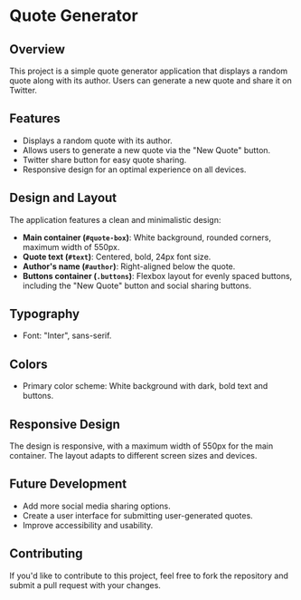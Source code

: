 # Quote Generator

## Overview

This project is a simple quote generator application that displays a random quote along with its author. Users can generate a new quote and share it on Twitter.

## Features

- Displays a random quote with its author.
- Allows users to generate a new quote via the "New Quote" button.
- Twitter share button for easy quote sharing.
- Responsive design for an optimal experience on all devices.

## Design and Layout

The application features a clean and minimalistic design:
- **Main container (`#quote-box`)**: White background, rounded corners, maximum width of 550px.
- **Quote text (`#text`)**: Centered, bold, 24px font size.
- **Author's name (`#author`)**: Right-aligned below the quote.
- **Buttons container (`.buttons`)**: Flexbox layout for evenly spaced buttons, including the "New Quote" button and social sharing buttons.

## Typography

- Font: "Inter", sans-serif.

## Colors

- Primary color scheme: White background with dark, bold text and buttons.

## Responsive Design

The design is responsive, with a maximum width of 550px for the main container. The layout adapts to different screen sizes and devices.

## Future Development

- Add more social media sharing options.
- Create a user interface for submitting user-generated quotes.
- Improve accessibility and usability.

## Contributing

If you'd like to contribute to this project, feel free to fork the repository and submit a pull request with your changes.
